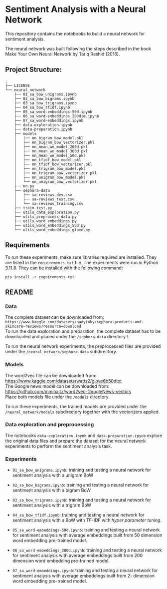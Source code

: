 # Sentiment Analysis with a Neural Network

This repository contains the notebooks to build a neural network for sentiment analysis.

The neural network was built following the steps described in the book Make Your Own Neural Network by Tariq Rashid (2016).

## Project Structure:

```
.
├── LICENSE
└── neural_network
    ├── 01_sa_bow_unigrams.ipynb
    ├── 02_sa_bow_bigrams.ipynb
    ├── 03_sa_bow_trigrams.ipynb
    ├── 04_sa_bow_tfidf.ipynb
    ├── 05_sa_word-embeddings-50d.ipynb
    ├── 06_sa_word-embeddings_200dim.ipynb
    ├── 07_sa_word-embeddings.ipynb
    ├── data-exploration.ipynb
    ├── data-preparation.ipynb
    ├── models
    │   ├── nn_bigram_bow_model.pkl
    │   ├── nn_bigram_bow_vectorizer.pkl
    │   ├── nn_mean_we_model_200d.pkl
    │   ├── nn_mean_we_model_300d.pkl
    │   ├── nn_mean_we_model_50d.pkl
    │   ├── nn_tfidf_bow_model.pkl
    │   ├── nn_tfidf_bow_vectorizer.pkl
    │   ├── nn_trigram_bow_model.pkl
    │   ├── nn_trigram_bow_vectorizer.pkl
    │   ├── nn_unigram_bow_model.pkl
    │   └── nn_unigram_bow_vectorizer.pkl
    ├── nn.py
    ├── sephora-data
    │   ├── sa-reviews_dev.csv
    │   ├── sa-reviews_test.csv
    │   └── sa-reviews_training.csv
    ├── train_test.py
    ├── utils_data_exploration.py
    ├── utils_preprocess_data.py
    ├── utils_word_embeddings.py
    ├── utils_word_embeddings_50d.py
    └── utils_word_embeddings_glove.py
```

## Requirements

To run these experiments, make sure libraries required are installed. They are listed in the `requirements.txt` file.
The experiments were run in Python 3.11.8.
They can be installed with the following command:

`pip install -r requirements.txt`


## README

### Data

The complete dataset can be downloaded from: `https://www.kaggle.com/datasets/nadyinky/sephora-products-and-skincare-reviews?resource=download` \
To run the data exploration and preparation, the complete dataset has to be downloaded and placed under the `/sephora-data` directory \

To run the neural network experiments, the preprocessed files are provided under the `/neural_network/sephora-data` subdirectory.

### Models
The word2vec file can be downloaded from: https://www.kaggle.com/datasets/watts2/glove6b50dtxt \
The Google news model can be downloaded from: https://github.com/mmihaltz/word2vec-GoogleNews-vectors \
Place both models file under the `/models` directory.


To run these experiments, the trained models are provided under the `/neural_network/models` subdirectory together with the vectorizers applied.

### Data exploration and preprocessing 

The notebooks `data-exploration.ipynb` and `data-preparation.ipynb` explore the original data files and prepare the dataset for the neural network experiments to perform the sentiment analysis task. 

### Experiments

- `01_sa_bow_unigrams.ipynb`: training and testing a neural network for sentiment analysis with a unigram BoW

- `02_sa_bow_bigrams.ipynb`: training and testing a neural network for sentiment analysis with a bigram BoW

- `03_sa_bow_trigrams.ipynb`: training and testing a neural network for sentiment analysis with a trigram BoW

- `04_sa_bow_tfidf.ipynb`: training and testing a neural network for sentiment analysis with a BoW with TF-IDF with *hyper parameter tuning*.

- `05_sa_word-embeddings-50d.ipynb`: training and testing a neural network for sentiment analysis with average embeddings built from 50 dimension word embedding pre-trained model.

- `06_sa_word-embeddings_200d.ipynb`: training and testing a neural network for sentiment analysis with average embeddings built from 200 dimension word embedding pre-trained model.

- `07_sa_word-embeddings.ipynb`: training and testing a neural network for sentiment analysis with average embeddings built from 2- dimension word embedding pre-trained model.


